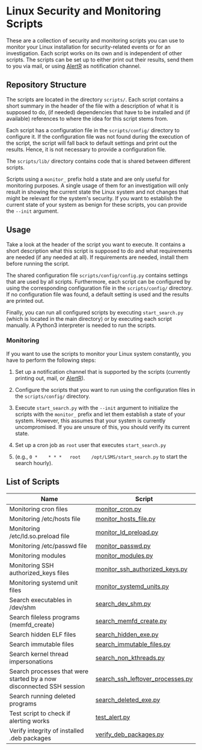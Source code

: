 # Linux Security and Monitoring Scripts

These are a collection of security and monitoring scripts you can use to monitor your Linux installation
for security-related events or for an investigation. Each script works on its own and is independent of other scripts.
The scripts can be set up to either print out their results, send them to you via mail,
or using [AlertR](https://github.com/sqall01/alertR) as notification channel.

## Repository Structure

The scripts are located in the directory `scripts/`.
Each script contains a short summary in the header of the file with a description of what it is supposed to do,
(if needed) dependencies that have to be installed and (if available) references to where the idea for
this script stems from.

Each script has a configuration file in the `scripts/config/` directory to configure it.
If the configuration file was not found during the execution of the script,
the script will fall back to default settings and print out the results.
Hence, it is not necessary to provide a configuration file.

The `scripts/lib/` directory contains code that is shared between different scripts.

Scripts using a `monitor_` prefix hold a state and are only useful for monitoring purposes.
A single usage of them for an investigation will only result in showing the current state the
Linux system and not changes that might be relevant for the system's security. If you want to
establish the current state of your system as benign for these scripts, you can provide the `--init` argument.

## Usage

Take a look at the header of the script you want to execute. It contains a short description what this script
is supposed to do and what requirements are needed (if any needed at all). If requirements are needed,
install them before running the script.

The shared configuration file `scripts/config/config.py` contains settings that are used by all scripts.
Furthermore, each script can be configured by using the corresponding configuration file in the `scripts/config/`
directory. If no configuration file was found, a default setting is used and the results are printed out.

Finally, you can run all configured scripts by executing `start_search.py` (which is located in the main directory)
or by executing each script manually. A Python3 interpreter is needed to run the scripts.

### Monitoring

If you want to use the scripts to monitor your Linux system constantly, you have to perform the following steps:

1. Set up a notification channel that is supported by the scripts (currently printing out, mail,
or [AlertR](https://github.com/sqall01/alertR)).

2. Configure the scripts that you want to run using the configuration files in the `scripts/config/` directory.

3. Execute `start_search.py` with the `--init` argument to initialize the scripts with the `monitor_` prefix and let 
them establish a state of your system. However, this assumes that your system is currently uncompromised.
If you are unsure of this, you should verify its current state.

4. Set up a cron job as `root` user that executes `start_search.py`

5. (e.g., `0 *    * * *   root    /opt/LSMS/start_search.py` to start the search hourly).

## List of Scripts

| Name                                                                 | Script                                                                       |
|----------------------------------------------------------------------|------------------------------------------------------------------------------|
| Monitoring cron files                                                | [monitor_cron.py](scripts/monitor_cron.py)                                   |
| Monitoring /etc/hosts file                                           | [monitor_hosts_file.py](scripts/monitor_hosts_file.py)                       |
| Monitoring /etc/ld.so.preload file                                   | [monitor_ld_preload.py](scripts/monitor_ld_preload.py)                       |
| Monitoring /etc/passwd file                                          | [monitor_passwd.py](scripts/monitor_passwd.py)                               |
| Monitoring modules                                                   | [monitor_modules.py](scripts/monitor_modules.py)                             |
| Monitoring SSH authorized_keys files                                 | [monitor_ssh_authorized_keys.py](scripts/monitor_ssh_authorized_keys.py)     |
| Monitoring systemd unit files                                        | [monitor_systemd_units.py](scripts/monitor_systemd_units.py)                 |
| Search executables in /dev/shm                                       | [search_dev_shm.py](scripts/search_dev_shm.py)                               |
| Search fileless programs (memfd_create)                              | [search_memfd_create.py](scripts/search_memfd_create.py)                     |
| Search hidden ELF files                                              | [search_hidden_exe.py](scripts/search_hidden_exe.py)                         |
| Search immutable files                                               | [search_immutable_files.py](scripts/search_immutable_files.py)               |
| Search kernel thread impersonations                                  | [search_non_kthreads.py](scripts/search_non_kthreads.py)                     |
| Search processes that were started by a now disconnected SSH session | [search_ssh_leftover_processes.py](scripts/search_ssh_leftover_processes.py) |
| Search running deleted programs                                      | [search_deleted_exe.py](scripts/search_deleted_exe.py)                       |
| Test script to check if alerting works                               | [test_alert.py](scripts/test_alert.py)                                       |
| Verify integrity of installed .deb packages                          | [verify_deb_packages.py](scripts/verify_deb_packages.py)                     |

